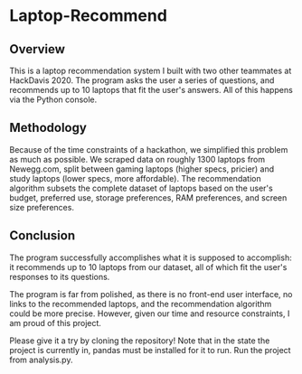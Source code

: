 # Laptop-Recommend

## Overview
This is a laptop recommendation system I built with two other teammates at HackDavis 2020. The program asks the user a series of
questions, and recommends up to 10 laptops that fit the user's answers. All of this happens via the Python console.

## Methodology
Because of the time constraints of a hackathon, we simplified this problem as much as possible.
We scraped data on roughly 1300 laptops from Newegg.com, split between gaming laptops (higher specs, pricier) and study laptops (lower specs, more affordable).
The recommendation algorithm subsets the complete dataset of laptops based on the user's budget, preferred use, storage
preferences, RAM preferences, and screen size preferences. 

## Conclusion
The program successfully accomplishes what it is supposed to accomplish: it recommends up to 10 laptops from our dataset, all of which
fit the user's responses to its questions.

The program is far from polished, as there is no front-end user interface, no links to the recommended laptops, and
the recommendation algorithm could be more precise. However, given our time and resource constraints, I am proud of this project.

Please give it a try by cloning the repository! Note that in the state the project is currently in, pandas must be installed
for it to run. Run the project from analysis.py.
